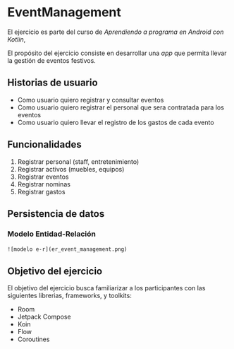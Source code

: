 # EventManagement
El ejercicio es parte del curso de 
_Aprendiendo a programa en Android con Kotlin_,

El propósito del ejercicio consiste en desarrollar una _app_ que
permita llevar la gestión de eventos festivos.

## Historias de usuario
- Como usuario quiero registrar y consultar eventos
- Como usuario quiero registrar el personal que sera contratada para los eventos
- Como usuario quiero llevar el registro de los gastos de cada evento

## Funcionalidades
1. Registrar personal (staff, entretenimiento)
2. Registrar activos (muebles, equipos)
2. Registrar eventos
3. Registrar nominas
4. Registrar gastos

## Persistencia de datos
### Modelo Entidad-Relación
    ![modelo e-r](er_event_management.png)

## Objetivo del ejercicio
El objetivo del ejercicio busca familiarizar a los 
participantes con las siguientes librerias, frameworks, y toolkits:
- Room
- Jetpack Compose
- Koin
- Flow
- Coroutines

